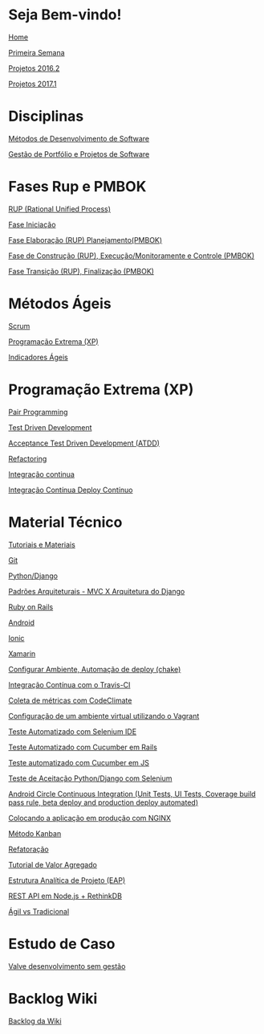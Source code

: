 # Seja Bem-vindo!

[Home][home]

[Primeira Semana][Primeira-Semana]

[Projetos 2016.2][Projetos]

[Projetos 2017.1](https://github.com/fga-gpp-mds/00-Disciplina/wiki/Projetos-2017.1---GPP-MDS)

# Disciplinas

[Métodos de Desenvolvimento de Software][mds]

[Gestão de Portfólio e Projetos de Software][gpp]

# Fases Rup e PMBOK

[RUP (Rational Unified Process)][rup]

[Fase Iniciação][01-fase]

[Fase Elaboração (RUP) Planejamento(PMBOK)][02-fase]

[Fase de Construção (RUP), Execução/Monitoramente e Controle (PMBOK)][03-fase]

[Fase Transição (RUP), Finalização (PMBOK)][04-fase]

# Métodos Ágeis

[Scrum](https://github.com/fga-gpp-mds/00-Disciplina/wiki/Scrum)

[Programação Extrema (XP)](https://github.com/fga-gpp-mds/00-Disciplina/wiki/Programa%C3%A7%C3%A3o-Extrema-(XP))

[Indicadores Ágeis](https://github.com/fga-gpp-mds/00-Disciplina/wiki/Indicadores-%C3%81geis)

# Programação Extrema (XP)
[Pair Programming](https://github.com/fga-gpp-mds/00-Disciplina/wiki/Pair-Programming)

[Test Driven Development](https://github.com/fga-gpp-mds/00-Disciplina/wiki/Test-Driven-Development)

[Acceptance Test Driven Development (ATDD)](https://github.com/fga-gpp-mds/00-Disciplina/wiki/Acceptance-Test-Driven-Development-(ATDD))


[Refactoring](https://github.com/fga-gpp-mds/00-Disciplina/wiki/Refactoring)

[Integração continua](https://github.com/fga-gpp-mds/00-Disciplina/wiki/Integra%C3%A7%C3%A3o-Cont%C3%ADnua)

[Integração Contínua Deploy Contínuo](https://github.com/fga-gpp-mds/00-Disciplina/wiki/Integra%C3%A7%C3%A3o-Cont%C3%ADnua---Deploy-Cont%C3%ADnuo)


# Material Técnico

[Tutoriais e Materiais][tutoriaismateriais]

[Git](https://github.com/fga-gpp-mds/00-Disciplina/wiki/git)

[Python/Django][python]

[Padrões Arquiteturais - MVC X Arquitetura do Django][mvc-e-arquitetura-django]

[Ruby on Rails][rails]

[Android][android]

[Ionic][ionic]

[Xamarin][xamarin]

[Configurar Ambiente, Automação de deploy (chake)](https://github.com/fga-gpp-mds/00-Disciplina/wiki/Configurar-Ambiente%2C-Automa%C3%A7%C3%A3o-de-deploy-%28chake%29)

[Integração Contínua com o Travis-CI](https://github.com/fga-gpp-mds/00-Disciplina/wiki/Integração-Cont%C3%ADnua-Travis-CI)

[Coleta de métricas com CodeClimate](https://github.com/fga-gpp-mds/00-Disciplina/wiki/Coleta-de-m%C3%A9tricas-com-CodeClimate-para-projetos-RubyonRails,-Python)

[Configuração de um ambiente virtual utilizando o Vagrant](https://github.com/fga-gpp-mds/00-Disciplina/wiki/Configura%C3%A7%C3%A3o-de-um-ambiente-virtual-utilizando-o-Vagrant)


[Teste Automatizado com Selenium IDE][testeAutomatizadoComSeleniumIDE]    

[Teste Automatizado com Cucumber em Rails][testeAutomatizadoCucumberRails]

[Teste automatizado com Cucumber em JS][testeAutomatizadoCucumberJavaScript]

[home]: https://github.com/fga-gpp-mds/00-Disciplina/wiki
[gpp]: https://github.com/fga-gpp-mds/00-Disciplina/wiki/Gest%C3%A3o-de-Portf%C3%B3lios-e-Projetos-de-Software
[mds]: https://github.com/fga-gpp-mds/00-Disciplina/wiki/M%C3%A9todos-de-Desenvolvimento-de-Software
[01-fase]: https://github.com/fga-gpp-mds/00-Disciplina/wiki/01---Fase-Inicia%C3%A7%C3%A3o
[02-fase]: https://github.com/fga-gpp-mds/00-Disciplina/wiki/02---Fase-Elabora%C3%A7%C3%A3o-(RUP)-Planejamento-(PMBok)
[03-fase]: https://github.com/fga-gpp-mds/00-Disciplina/wiki/03---Fase-de-Constru%C3%A7%C3%A3o-(RUP),-Monitoramente-e-Controle-(PMBok)
[04-fase]: https://github.com/fga-gpp-mds/00-Disciplina/wiki/04---Fase-Transi%C3%A7%C3%A3o-(RUP),-Finaliza%C3%A7%C3%A3o-(PMBok)
[rup]: https://github.com/fga-gpp-mds/00-Disciplina/wiki/RUP-(Rational-Unified-Process)

[Primeira-Semana]: https://github.com/fga-gpp-mds/00-Disciplina/wiki/Primeira-Semana
[Projetos]: https://github.com/fga-gpp-mds/00-Disciplina/wiki/Temas--de-Projetos
[mvc-e-arquitetura-django]: https://github.com/fga-gpp-mds/00-Disciplina/wiki/Padr%C3%B5es-Arquiteturais---MVC-X-Arquitetura-do-Django
[python]: https://github.com/fga-gpp-mds/00-Disciplina/wiki/Python-Django
[rails]: https://github.com/fga-gpp-mds/00-Disciplina/wiki/Rails
[android]: https://github.com/fga-gpp-mds/00-Disciplina/wiki/Android
[git]: http://learngitbranching.js.org/
[ionic]: https://github.com/fga-gpp-mds/00-Disciplina/wiki/Ionic
[tutoriaismateriais]: https://github.com/fga-gpp-mds/00-Disciplina/wiki/Tutoriais-e-Materiais
[testeAutomatizadoCucumberRails]: https://github.com/fga-gpp-mds/00-Disciplina/wiki/Teste-Automatizado-Cucumber-Rails
[testeAutomatizadoComSeleniumIDE]: https://github.com/fga-gpp-mds/00-Disciplina/wiki/Teste-Automatizado-com-Selenium-IDE
[testeAutomatizadoCucumberJavaScript]: https://github.com/fga-gpp-mds/00-Disciplina/wiki/Teste-Automatizado-Cucumber-JS
[xamarin]: https://github.com/fga-gpp-mds/00-Disciplina/wiki/xamarin

[Teste de Aceitação Python/Django com Selenium](https://github.com/fga-gpp-mds/00-Disciplina/wiki/Tutorial-para-Teste-de-Aceitação-Python-Django-com-Selenium)

[Android Circle Continuous Integration (Unit Tests, UI Tests, Coverage build pass rule, beta deploy and production deploy automated)](https://github.com/fga-gpp-mds/00-Disciplina/wiki/Android---Circle-Continuous-Integration-(Unit-Tests,-UI-Tests,-Coverage-build-pass-rule,-beta-deploy-and-production-deploy-automated))

[Colocando a aplicação em produção com NGINX](https://github.com/fga-gpp-mds/00-Disciplina/wiki/Colocando-a-aplica%C3%A7%C3%A3o-em-produ%C3%A7%C3%A3o-com-NGINX)

[Método Kanban](https://github.com/fga-gpp-mds/00-Disciplina/wiki/Karban) 

[Refatoração](https://github.com/fga-gpp-mds/00-Disciplina/wiki/Refatoração)      
 
[Tutorial de Valor Agregado](https://github.com/fga-gpp-mds/00-Disciplina/wiki/Tutorial-de-Valor-Agregado)

[Estrutura Analítica de Projeto (EAP)](https://github.com/fga-gpp-mds/00-Disciplina/wiki/EAP)

[REST API em Node.js + RethinkDB](https://github.com/fga-gpp-mds/00-Disciplina/wiki/REST-API-em-Node.js-e-RethinkDB)

[Ágil vs Tradicional](https://github.com/fga-gpp-mds/00-Disciplina/wiki/Ágil-vs-Tradicional)

# Estudo de Caso
[Valve desenvolvimento sem gestão](https://github.com/fga-gpp-mds/00-Disciplina/wiki/Estudo-de-Caso:-Valve,-desenvolvimento-sem-gestão)  

# Backlog Wiki
[Backlog da Wiki](https://github.com/fga-gpp-mds/00-Disciplina/wiki/Backlog-wiki)